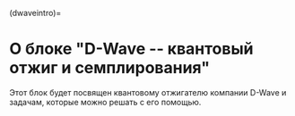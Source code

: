 (dwaveintro)=

# О блоке "D-Wave -- квантовый отжиг и семплирования"

Этот блок будет посвящен квантовому отжигателю компании D-Wave и задачам, которые можно решать с его помощью.
